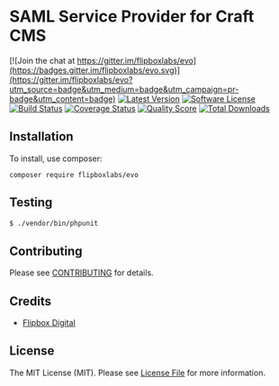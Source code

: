 # SAML Service Provider for Craft CMS
[![Join the chat at https://gitter.im/flipboxlabs/evo](https://badges.gitter.im/flipboxlabs/evo.svg)](https://gitter.im/flipboxlabs/evo?utm_source=badge&utm_medium=badge&utm_campaign=pr-badge&utm_content=badge)
[![Latest Version](https://img.shields.io/github/release/flipboxlabs/evo.svg?style=flat-square)](https://github.com/flipboxlabs/evo/releases)
[![Software License](https://img.shields.io/badge/license-MIT-brightgreen.svg?style=flat-square)](LICENSE.md)
[![Build Status](https://img.shields.io/travis/flipboxlabs/evo/master.svg?style=flat-square)](https://travis-ci.com/flipboxlabs/evo)
[![Coverage Status](https://img.shields.io/scrutinizer/coverage/g/flipboxlabs/evo.svg?style=flat-square)](https://scrutinizer-ci.com/g/flipboxlabs/evo/code-structure)
[![Quality Score](https://img.shields.io/scrutinizer/g/flipboxlabs/evo.svg?style=flat-square)](https://scrutinizer-ci.com/g/flipboxlabs/evo)
[![Total Downloads](https://img.shields.io/packagist/dt/flipboxlabs/evo.svg?style=flat-square)](https://packagist.org/packages/flipboxlabs/evo)

## Installation

To install, use composer:

```
composer require flipboxlabs/evo
```

## Testing

``` bash
$ ./vendor/bin/phpunit
```

## Contributing

Please see [CONTRIBUTING](https://github.com/flipboxlabs/evo/blob/master/CONTRIBUTING.md) for details.


## Credits

- [Flipbox Digital](https://github.com/flipbox)

## License

The MIT License (MIT). Please see [License File](https://github.com/flipboxlabs/evo/blob/master/LICENSE) for more information.
